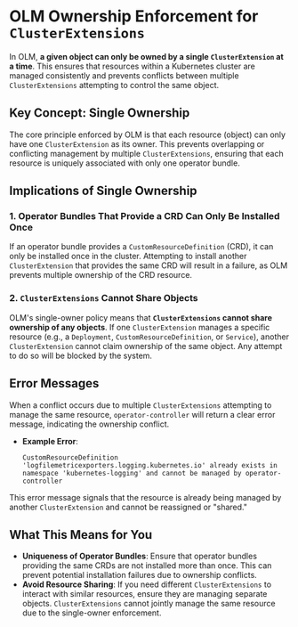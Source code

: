 
# OLM Ownership Enforcement for `ClusterExtensions`

In OLM, **a given object can only be owned by a single `ClusterExtension` at a time**. This ensures that resources within a Kubernetes cluster are managed consistently and prevents conflicts between multiple `ClusterExtensions` attempting to control the same object.

## Key Concept: Single Ownership

The core principle enforced by OLM is that each resource (object) can only have one `ClusterExtension` as its owner. This prevents overlapping or conflicting management by multiple `ClusterExtensions`, ensuring that each resource is uniquely associated with only one operator bundle.

## Implications of Single Ownership

### 1. Operator Bundles That Provide a CRD Can Only Be Installed Once
If an operator bundle provides a `CustomResourceDefinition` (CRD), it can only be installed once in the cluster. Attempting to install another `ClusterExtension` that provides the same CRD will result in a failure, as OLM prevents multiple ownership of the CRD resource.

### 2. `ClusterExtensions` Cannot Share Objects
OLM's single-owner policy means that **`ClusterExtensions` cannot share ownership of any objects**. If one `ClusterExtension` manages a specific resource (e.g., a `Deployment`, `CustomResourceDefinition`, or `Service`), another `ClusterExtension` cannot claim ownership of the same object. Any attempt to do so will be blocked by the system.

## Error Messages

When a conflict occurs due to multiple `ClusterExtensions` attempting to manage the same resource, `operator-controller` will return a clear error message, indicating the ownership conflict.

- **Example Error**:
  ```plaintext
  CustomResourceDefinition 'logfilemetricexporters.logging.kubernetes.io' already exists in namespace 'kubernetes-logging' and cannot be managed by operator-controller
  ```

This error message signals that the resource is already being managed by another `ClusterExtension` and cannot be reassigned or "shared."

## What This Means for You

- **Uniqueness of Operator Bundles**: Ensure that operator bundles providing the same CRDs are not installed more than once. This can prevent potential installation failures due to ownership conflicts.
- **Avoid Resource Sharing**: If you need different `ClusterExtensions` to interact with similar resources, ensure they are managing separate objects. `ClusterExtensions` cannot jointly manage the same resource due to the single-owner enforcement.
